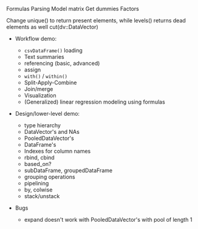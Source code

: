 Formulas
Parsing
Model matrix
Get dummies
Factors

Change unique() to return present elements, while levels() returns dead elements as well
cut(dv::DataVector)

* Workflow demo:
    * `csvDataFrame()` loading
    * Text summaries
    * referencing (basic, advanced)
    * assign
    * `with()` / `within()`
    * Split-Apply-Combine
    * Join/merge
    * Visualization
    * (Generalized) linear regression modeling using formulas

* Design/lower-level demo:
    * type hierarchy
    * DataVector's and NAs
    * PooledDataVector's
    * DataFrame's
    * Indexes for column names
    * rbind, cbind
    * based_on?
    * subDataFrame, groupedDataFrame
    * grouping operations
    * pipelining
    * by, colwise
    * stack/unstack

* Bugs
    * expand doesn't work with PooledDataVector's with pool of length 1

